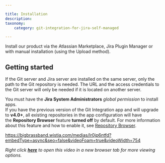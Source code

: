 ```yaml
---

title: Installation
description:
taxonomy:
    category: git-integration-for-jira-self-managed

---
```

Install our product via the Atlassian Marketplace, Jira Plugin Manager or with manual installation (using the Upload method).

## Getting started

If the Git server and Jira server are installed on the same server, only the path to the Git repository is needed. The URL and the access credentials to the Git server will only be needed if it is located on another server.

<div class="bbb-callout bbb--alert">
    <div class="irow">
    <div class="ilogobox">
        <span class="logoimg"></span>
    </div>
    <div class="imsgbox">
        You must have the <b>Jira System Administrators</b> <i>global permission</i> to install apps.
    </div>
    </div>
</div>

<div class="bbb-callout bbb--info">
    <div class="irow">
    <div class="ilogobox">
        <span class="logoimg"></span>
    </div>
    <div class="imsgbox">
        If you have the previous version of the Git Integration app and will upgrade to <b>v4.0+</b>, all existing repositories in the app configuration will have the <b>Repository Browser</b> feature <b>turned off</b> by default. For more information about this feature and how to enable it, see <a href="/git-integration-for-jira-self-managed/Repository-Browser">Repository Browser</a>.
    </div>
    </div>
</div>

https://bigbrassband.wistia.com/medias/lr0jp6ntfd?embedType=async&seo=false&videoFoam=true&videoWidth=754

_Right click_ [_**here**_](https://bigbrassband.wistia.com/medias/lr0jp6ntfd) _to open this video in a new browser tab for more viewing options._

